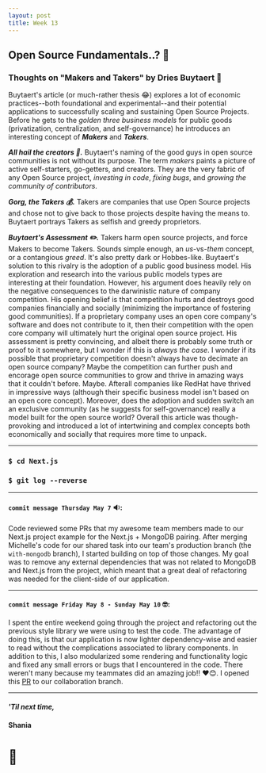 ```yaml
---
layout: post
title: Week 13
---
```


## Open Source Fundamentals..? :dizzy:

### Thoughts on "Makers and Takers" by Dries Buytaert :thinking:

Buytaert's article (or much-rather thesis :joy:) explores a lot of economic practices--both foundational and experimental--and their potential applications to successfully scaling and sustaining Open Source Projects. Before he gets to the *golden three business models* for public goods (privatization, centralization, and self-governance) he introduces an interesting concept of **_Makers_** and **_Takers_**.

**_All hail the creators :art:._** Buytaert's naming of the good guys in open source communities is not without its purpose. The term _makers_ paints a picture of active self-starters, go-getters, and creators. They are the very fabric of any Open Source project, _investing in code_, _fixing bugs_, and _growing the community of contributors_.

**_Gorg, the Takers :moneybag:._** Takers are companies that use Open Source projects and chose not to give back to those projects despite having the means to. Buytaert portrays Takers as selfish and greedy proprietors.  

**_Buytaert's Assessment :pencil2:._** Takers harm open source projects, and force Makers to become Takers. Sounds simple enough, an _us_-vs-_them_ concept, or a contangious *greed*. It's also pretty dark or Hobbes-like. Buytaert's solution to this rivalry is the adoption of a public good business model. His exploration and research into the various public models types are interesting at their foundation. However, his argument does heavily rely on the negative consequences to the darwinistic nature of company competition. His opening belief is that competition hurts and destroys good companies financially and socially (minimizing the importance of fostering good communities). If a proprietary company uses an open core company's software and does not contribute to it, then their competition with the open core company will ultimately hurt the original open source project. His assessment is pretty convincing, and albeit there is probably some truth or proof to it somewhere, but I wonder if this is *always the case*. I wonder if its possible that proprietary competition doesn't always have to decimate an open source company? Maybe the competition can further push and encorage open source communities to grow and thrive in amazing ways that it couldn't before. Maybe. Afterall companies like RedHat have thrived in impressive ways (although their specific business model isn't based on an open core concept). Moreover, does the adoption and sudden switch an an exclusive community (as he suggests for self-governance) really a model built for the open source world? Overall this article was though-provoking and introduced a lot of intertwining and complex concepts both economically and socially that requires more time to unpack. 

---

### `$ cd Next.js`

### `$ git log --reverse`

--- 

#### `commit message Thursday May 7` :sound::

Code reviewed some PRs that my awesome team members made to our Next.js project example for the Next.js + MongoDB pairing. After merging Michelle's code for our shared task into our team's production branch (the `with-mongodb` branch), I started building on top of those changes. My goal was to remove any external dependencies that was not related to MongoDB and Next.js from the project, which meant that a great deal of refactoring was needed for the client-side of our application.

--- 
#### `commit message Friday May 8 - Sunday May 10` :nerd_face::

I spent the entire weekend going through the project and refactoring out the previous style library we were using to test the code. The advantage of doing this, is that our application is now lighter dependency-wise and easier to read without the complications associated to library components. In addition to this, I also modularized some rendering and functionality logic and fixed any small errors or bugs that I encountered in the code. There weren't many because my teammates did an amazing job!! :heart::blush:. I opened this [PR](https://github.com/hunter-college-ossd-spr-2020/next.js/pull/28) to our collaboration branch.

---

#### _'Til next time,_

#### Shania

# :mushroom:
